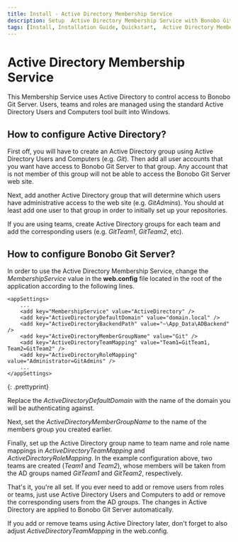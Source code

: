 ```yaml
---
title: Install - Active Directory Membership Service
description: Setup  Active Directory Membership Service with Bonobo Git Server
tags: [Install, Installation Guide, Quickstart,  Active Directory Membership Service]
---
```


 Active Directory Membership Service
=========================

This Membership Service uses Active Directory to control access to Bonobo Git Server.
Users, teams and roles are managed using the standard Active Directory Users and Computers tool built into Windows.

## How to configure Active Directory?

First off, you will have to create an Active Directory group using Active Directory Users and Computers (e.g. *Git*).  Then add all user accounts that you want have access to Bonobo Git Server to that group.  Any account that is not member of this group will not be able to access the Bonobo Git Server web site.

Next, add another Active Directory group that will determine which users have administrative access to the web site (e.g. *GitAdmins*).  You should at least add one user to that group in order to initially set up your repositories.

If you are using teams, create Active Directory groups for each team and add the corresponding users (e.g. *GitTeam1*, *GitTeam2*, etc).

## How to configure Bonobo Git Server?

In order to use the Active Directory Membership Service, change the *MembershipService* value in the **web.config** file located in the root of the application according to the following lines.

~~~
<appSettings>
    ...
    <add key="MembershipService" value="ActiveDirectory" />
    <add key="ActiveDirectoryDefaultDomain" value="domain.local" />
    <add key="ActiveDirectoryBackendPath" value="~\App_Data\ADBackend" />
    <add key="ActiveDirectoryMemberGroupName" value="Git" />
    <add key="ActiveDirectoryTeamMapping" value="Team1=GitTeam1, Team2=GitTeam2" />
    <add key="ActiveDirectoryRoleMapping" value="Administrator=GitAdmins" />
    ...
</appSettings>
~~~
{: .prettyprint}

Replace the *ActiveDirectoryDefaultDomain* with the name of the domain you will be authenticating against.  

Next, set the *ActiveDirectoryMemberGroupName* to the name of the members group you created earlier.   

Finally, set up the Active Directory group name to team name and role name mappings in *ActiveDirectoryTeamMapping* and *ActiveDirectoryRoleMapping*.  In the example configuration above, two teams are created (*Team1* and *Team2*), whose members will be taken from the AD groups named *GitTeam1* and *GitTeam2*, respectively. 

That's it, you're all set.  If you ever need to add or remove users from roles or teams, just use Active Directory Users and Computers to add or remove the corresponding users from the AD groups.  The changes in Active Directory are applied to Bonobo Git Server automatically.  

If you add or remove teams using Active Directory later, don't forget to also adjust *ActiveDirectoryTeamMapping* in the web.config.